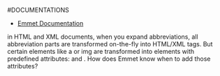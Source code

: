 #DOCUMENTATIONS
* [Emmet Documentation](http://docs.emmet.io/abbreviations/types/)

in HTML and XML documents, when you expand abbreviations, all abbreviation parts are transformed on-the-fly into HTML/XML tags. But certain elements like a or img are transformed into elements with predefined attributes: <a href=""></a> and <img src="" alt="" />.
How does Emmet know when to add those attributes?

